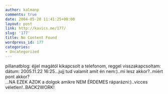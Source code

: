 ```yaml
---
author: kalmanp
comments: true
date: 2004-05-20 11:41:25+00:00
layout: post
link: http://kavics.me/177/
slug: '177'
title: No Content Found
wordpress_id: 177
categories:
- Uncategorized
---
```


pillanatblog: éjjel magától kikapcsolt a telefonom, reggel visszakapcsoltam:  
dátum: 2005.11.22 16:25...jujj tud valamit amit én nem:)..mi lesz akkor?..miért pont akkor?  
...NA EZEK AZOK a dolgok amikre NEM ÉRDEMES ráparázni:)..vicces véletlen!..BACK2WORK!
